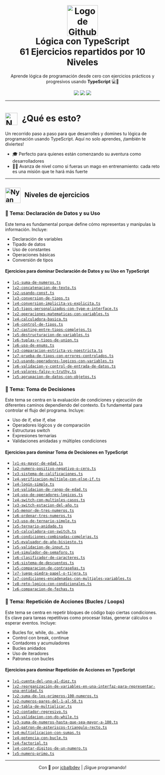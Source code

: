 <h1 align="center">
  <img src="https://media.giphy.com/media/WcYnTzdrjQphdu33xs/giphy.gif" alt="Logo de Github" width="100" />
  <br/>
  <strong>Lógica con TypeScript</strong>
  <br/>
  <strong>61 Ejercicios repartidos por 10 Niveles</strong>
</h1>

<p align="center">
  Aprende lógica de programación desde cero con ejercicios prácticos y progresivos usando <strong>TypeScript</strong> 💻🧠
</p>

<p align="center">
  <img src="https://img.shields.io/badge/estado-en%20progreso-blue?style=flat-square" />
  <img src="https://img.shields.io/github/languages/top/jcbalbdev/logica-typescript?style=flat-square" />
  <img src="https://img.shields.io/github/last-commit/jcbalbdev/logica-typescript?style=flat-square" />
</p>

---

<h1>
  <img src="https://media3.giphy.com/media/v1.Y2lkPTc5MGI3NjExMGxucmw5aWYwMG0yaWNwNDh6MTFlbDhmMHN0aHU0ZmpzcXRobzlmcyZlcD12MV9pbnRlcm5hbF9naWZfYnlfaWQmY3Q9Zw/du3J3cXyzhj75IOgvA/giphy.gif" alt="Nyan Cat" width="40" style="vertical-align: middle; margin-right: 8px;" />
  ¿Qué es esto?
</h1>


Un recorrido paso a paso para que desarrolles y domines tu lógica de programación usando TypeScript. Aquí no solo aprendes, ¡también te diviertes!

- 🎓 Perfecto para quienes están comenzando su aventura como desarrolladores
- 🧙‍♂️ Avanza de nivel como si fueras un mago en entrenamiento: cada reto es una misión que te hará más fuerte


---
<h2>
  <img src="http://www.nyan.cat/cats/original.gif" alt="Nyan Cat" width="50" style="vertical-align: middle; margin-right: 8px;" />
  Niveles de ejercicios
</h2>

### 🦄 Tema: Declaración de Datos y su Uso
Este tema es fundamental porque define cómo representas y manipulas la información. Incluye:

- Declaración de variables
- Tipado de datos
- Uso de constantes
- Operaciones básicas
- Conversión de tipos

#### Ejercicios para dominar Declaración de Datos y su Uso en TypeScript
- [`lv1-suma-de-numeros.ts`](./lv1-suma-de-numeros.ts)
- [`lv2-concatenacion-de-texto.ts`](./lv2-concatenacion-de-texto.ts)
- [`lv2-usando-const.ts`](./lv2-usando-const.ts)
- [`lv3-conversion-de-tipos.ts`](./lv3-conversion-de-tipos.ts)
- [`lv4-conversion-implicita-vs-explicita.ts`](./lv4-conversion-implicita-vs-explicita.ts)
- [`lv5-tipos-personalizados-con-type-e-interface.ts`](./lv5-tipos-personalizados-con-type-e-interface.ts)
- [`lv2-operaciones-matematicas-con-variables.ts`](./lv2-operaciones-matematicas-con-variables.ts)
- [`lv4-calculadora-basica.ts`](./lv4-calculadora-basica.ts)
- [`lv6-control-de-tipos.ts`](./lv6-control-de-tipos.ts)
- [`lv7-casting-entre-tipos-complejos.ts`](./lv7-casting-entre-tipos-complejos.ts)
- [`lv5-destructuracion-de-variables.ts`](./lv5-destructuracion-de-variables.ts)
- [`lv6-tuplas-y-tipos-de-union.ts`](./lv6-tuplas-y-tipos-de-union.ts)
- [`lv6-uso-de-enums.ts`](./lv6-uso-de-enums.ts)
- [`lv3-comparacion-estricta-vs-noestricta.ts`](./lv3-comparacion-estricta-vs-noestricta.ts)
- [`lv7-prueba-de-tipos-con-errores-controlados.ts`](./lv7-prueba-de-tipos-con-errores-controlados.ts)
- [`lv3-usando-operadores-logicos-con-variables.ts`](./lv3-usando-operadores-logicos-con-variables.ts)
- [`lv6-validacion-y-control-de-entrada-de-datos.ts`](./lv6-validacion-y-control-de-entrada-de-datos.ts)
- [`lv4-valores-falsy-y-truthy.ts`](./lv4-valores-falsy-y-truthy.ts)
- [`lv5-agrupacion-de-datos-con-objetos.ts`](./lv5-agrupacion-de-datos-con-objetos.ts)

### 🦄 Tema: Toma de Decisiones
Este tema se centra en la evaluación de condiciones y ejecución de diferentes caminos dependiendo del contexto. Es fundamental para controlar el flujo del programa. Incluye:

- Uso de if, else if, else
- Operadores lógicos y de comparación
- Estructuras switch
- Expresiones ternarias
- Validaciones anidadas y múltiples condiciones

#### Ejercicios para dominar Toma de Decisiones en TypeScript
- [`lv1-es-mayor-de-edad.ts`](./lv1-es-mayor-de-edad.ts)
- [`lv2-numero-positivo-negativo-o-cero.ts`](./lv2-numero-positivo-negativo-o-cero.ts)
- [`lv3-sistema-de-calificaciones.ts`](./lv3-sistema-de-calificaciones.ts)
- [`lv4-verificacion-multiple-con-else-if.ts`](./lv4-verificacion-multiple-con-else-if.ts)
- [`lv4-login-simple.ts`](./lv4-login-simple.ts)
- [`lv4-validacion-de-rango-de-edad.ts`](./lv4-validacion-de-rango-de-edad.ts)
- [`lv4-uso-de-operadores-logicos.ts`](./lv4-uso-de-operadores-logicos.ts)
- [`lv4-switch-con-multiples-casos.ts`](./lv4-switch-con-multiples-casos.ts)
- [`lv3-switch-estacion-del-año.ts`](./lv3-switch-estacion-del-año.ts)
- [`lv5-menor-de-tres-numeros.ts`](./lv5-menor-de-tres-numeros.ts)
- [`lv6-ordenar-tres-numeros.ts`](./lv6-ordenar-tres-numeros.ts)
- [`lv3-uso-de-ternario-simple.ts`](./lv3-uso-de-ternario-simple.ts)
- [`lv5-ternario-anidado.ts`](./lv5-ternario-anidado.ts)
- [`lv5-calculadora-con-switch.ts`](./lv5-calculadora-con-switch.ts)
- [`lv6-condiciones-combinadas-complejas.ts`](./lv6-condiciones-combinadas-complejas.ts)
- [`lv5-evaluador-de-año-bisiesto.ts`](./lv5-evaluador-de-año-bisiesto.ts)
- [`lv5-validacion-de-input.ts`](./lv5-validacion-de-input.ts)
- [`lv4-simulador-de-semaforo.ts`](./lv4-simulador-de-semaforo.ts)
- [`lv6-clasificador-de-caracteres.ts`](./lv6-clasificador-de-caracteres.ts)
- [`lv6-sistema-de-descuentos.ts`](./lv6-sistema-de-descuentos.ts)
- [`lv5-comparacion-de-contraseñas.ts`](./lv5-comparacion-de-contraseñas.ts)
- [`lv7-juego-piedra-papel-o-tijera.ts`](./lv7-juego-piedra-papel-o-tijera.ts)
- [`lv7-condiciones-encadenadas-con-multiples-variables.ts`](./lv7-condiciones-encadenadas-con-multiples-variables.ts)
- [`lv8-reto-logico-con-condicionales.ts`](./lv8-reto-logico-con-condicionales.ts)
- [`lv6-comparacion-de-fechas.ts`](./lv6-comparacion-de-fechas.ts)

### 🦄 Tema: Repetición de Acciones (Bucles / Loops)
Este tema se centra en repetir bloques de código bajo ciertas condiciones. Es clave para tareas repetitivas como procesar listas, generar cálculos o esperar eventos. Incluye:

- Bucles for, while, do...while
- Control con break, continue
- Contadores y acumuladores
- Bucles anidados
- Uso de iteradores
- Patrones con bucles

#### Ejercicios para dominar Repetición de Acciones en TypeScript
- [`lv1-cuenta-del-uno-al-diez.ts`](./lv1-cuenta-del-uno-al-diez.ts)
- [`lv2-reorganización-de-variables-en-una-interfaz-para-representar-una-entidad.ts`](./lv2-reorganización-de-variables-en-una-interfaz-para-representar-una-entidad.ts)
- [`lv2-suma-de-los-primeros-100-numeros.ts`](./lv2-suma-de-los-primeros-100-numeros.ts)
- [`lv2-numeros-pares-del-1-al-50.ts`](./lv2-numeros-pares-del-1-al-50.ts)
- [`lv2-tabla-de-multiplicar.ts`](./lv2-tabla-de-multiplicar.ts)
- [`lv2-contador-regresivo.ts`](./lv2-contador-regresivo.ts)
- [`lv3-validacion-con-do-while.ts`](./lv3-validacion-con-do-while.ts)
- [`lv3-suma-de-numeros-hasta-que-sea-mayor-a-100.ts`](./lv3-suma-de-numeros-hasta-que-sea-mayor-a-100.ts)
- [`lv3-patron-de-asteriscos-triangulo-recto.ts`](./lv3-patron-de-asteriscos-triangulo-recto.ts)
- [`lv4-multiplicacion-con-sumas.ts`](./lv4-multiplicacion-con-sumas.ts)
- [`lv4-potencia-con-bucle.ts`](./lv4-potencia-con-bucle.ts)
- [`lv4-factorial.ts`](./lv4-factorial.ts)
- [`lv4-contar-digitos-de-un-numero.ts`](./lv4-contar-digitos-de-un-numero.ts)
- [`lv5-numero-primo.ts`](./lv5-numero-primo.ts)

---

<p align="center"> Con 💜 por <a href="https://github.com/jcbalbdev">jcbalbdev</a> | ¡Sigue programando! </p>

